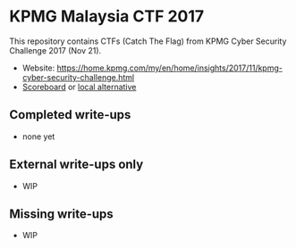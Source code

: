 # KPMG Malaysia CTF 2017

This repository contains CTFs (Catch The Flag) from KPMG Cyber Security Challenge 2017 (Nov 21). 

* Website: https://home.kpmg.com/my/en/home/insights/2017/11/kpmg-cyber-security-challenge.html
* [Scoreboard](TODO) or [local alternative](TODO)

## Completed write-ups

* none yet

## External write-ups only

* WIP

## Missing write-ups

* WIP
